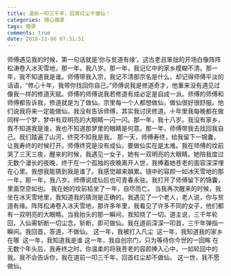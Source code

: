```yaml
---
title: 道前一叩三千年，回首红尘不做仙！
categories: 随心摘录
tags: 摘录
comments: true
date: 2018-11-08 07:31:51
---
```


师傅遇见我的时候，第一句话就是‘你与贫道有缘’。这古老且笨拙的开场白像阵阵松涛卷入冰天雪地，那一年，我八岁。那一年，我记忆中的家乡模糊不清。那一年，我不知道我是谁。
​    师傅带我入宗，我记不清那宗名是什么，却记得师傅平淡的话语，“修心十年，我带你找回你自己。”师傅说我是修道奇才，他重来没有遇见过像我一样的修道天赋。师傅的师傅说我若修道有成必定是自成一派。
​    师傅的师傅和师傅都告诉我，修道就是为了做仙。宗里每一个人都想做仙，做仙很好很舒服。他们说我将来一定能做仙。
​    我没有告诉师傅，其实我讨厌修道。十年里我每晚都在做同样一个梦，梦中有双明亮的大眼睛一闪一闪。那一年，我十八岁。我没有家乡，我不知道我是谁，我也不知道那梦里的眼睛是何意。那一年，师傅带我去找回我自己。
​    我们踏遍了山河，终究不知我是我。
​    那一天，师傅寿终，给我留下一锦囊，让我寿终的时候打开。师傅终究是没有成仙，要做仙实在是太难。我在师傅的坟前哭了三天三夜，醒来的时候，我遇见一女子，她有一双明亮的大眼睛。
​    她陪我度过无数个漫长的夜晚，终于在一个孤独的夜晚离开人世，我捧着她苍老的面容深深埋在心里。我想我能猜到我是谁了。
​    我感觉越来越累。镜中的容颜一如冰天雪地的那一年，那一年，我八岁。师傅说成仙后也可青春永驻。
​    我打开了师傅留下的锦囊，里面空空如也。
​    我在她的坟前枯坐了一年，自尽而亡。
​    当我再次醒来的时候，我坐在冰天雪地里，我知道我的猜测是正确的。我遇见了一个老人，老人说，你与贫道有缘。
​    阵阵松涛卷入冰天雪地，那许多年里，我看见了许多不同的女子，他们都有一双明亮的大眼睛。
​    当我抬头的那一瞬间，我知晓了一切。道主说，三千年轮回，入仙需斩断一切尘念，斩断，即可做仙。
​    我在道前深深一叩首，三千年弹指一瞬间。我回首，答道，不做仙。
​    这一年，我被打入凡尘
​    这一年，我知道我的家乡在哪
​    这一年，我知道我是谁
​    这一年，我自创宗门，只为等待你今世的一回眸
​    在无数个年头后，我寿终之时，你温柔的将我苍老的容颜捧入心中，一如轮回中的我。
​    我不会告诉你，我在道前一叩三千年，回首红尘却不做仙。
​    这一世，我不愿做仙。
